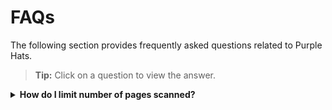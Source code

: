 # FAQs

The following section provides frequently asked questions related to Purple Hats. 

>**Tip:** Click on a question to view the answer.

<details>
  <summary><b>How do I limit number of pages scanned?</b></summary><br>

If you find a scan takes too long to complete due to large website, or there are too many pages in a sitemap to scan, you may choose to limit number of pages scanned.  

To do this:  
1. Open `constants\constants.js` with a text editor.  
1. Change the value `exports.maxRequestsPerCrawl` to a smaller number, e.g. `exports.maxRequestsPerCrawl = 10;`
1. Save the file.  
1. Start a new purple-hats scan.  

</details>
